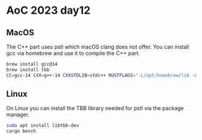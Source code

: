 # AoC 2023 day12

## MacOS

The C++ part uses pstl which macOS clang does not offer. You can install gcc via homebrew and use it to compile the C++ part.

```bash
brew install gcc@14
brew install tbb
CC=gcc-14 CXX=g++-14 CXXSTDLIB=stdc++ RUSTFLAGS="-L/opt/homebrew/lib -L/opt/homebrew/opt/gcc/lib/gcc/current" cargo bench 
```

## Linux

On Linux you can install the TBB library needed for pstl via the package manager.

```bash
sudo apt install libtbb-dev
cargo bench 
```

